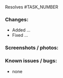Resolves #TASK_NUMBER

### Changes:
- Added ...
- Fixed ...

### Screenshots / photos:

### Known issues / bugs:
- none